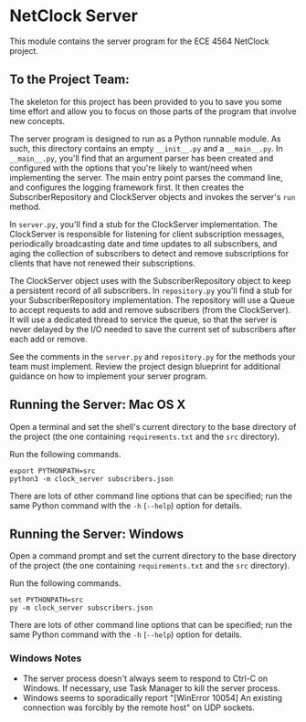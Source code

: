 NetClock Server
===============

This module contains the server program for the ECE 4564 NetClock project.

To the Project Team:
--------------------

The skeleton for this project has been provided to you to save you some
time effort and allow you to focus on those parts of the program that 
involve new concepts.

The server program is designed to run as a Python runnable module. As
such, this directory contains an empty `__init__.py` and a `__main__.py`.
In `__main__.py`, you'll find that an argument parser has been created
and configured with the options that you're likely to want/need when
implementing the server. The main entry point parses the command line,
and configures the logging framework first. It then creates the
SubscriberRepository and ClockServer objects and invokes the server's
`run` method.

In `server.py`, you'll find a stub for the ClockServer implementation.
The ClockServer is responsible for listening for client subscription
messages, periodically broadcasting date and time updates to all 
subscribers, and aging the collection of subscribers to detect and
remove subscriptions for clients that have not renewed their subscriptions.

The ClockServer object uses with the SubscriberRepository object
to keep a persistent record of all subscribers. In `repository.py` you'll
find a stub for your SubscriberRepository implementation. The repository
will use a Queue to accept requests to add and remove subscribers (from
the ClockServer). It will use a dedicated thread to service the queue, so
that the server is never delayed by the I/O needed to save the current
set of subscribers after each add or remove.

See the comments in the `server.py` and `repository.py` for the methods 
your team must implement. Review the project design blueprint for additional 
guidance on how to implement your server program.


Running the Server: Mac OS X
----------------------------

Open a terminal and set the shell's current directory to the base directory of
the project (the one containing `requirements.txt` and the `src` directory).

Run the following commands.
```
export PYTHONPATH=src
python3 -m clock_server subscribers.json
```

There are lots of other command line options that can be specified; run the
same Python command with the `-h` (`--help`) option for details.

Running the Server: Windows
---------------------------

Open a command prompt and set the current directory to the base directory of
the project (the one containing `requirements.txt` and the `src` directory).

Run the following commands.
```
set PYTHONPATH=src
py -m clock_server subscribers.json
```

There are lots of other command line options that can be specified; run the
same Python command with the `-h` (`--help`) option for details.

### Windows Notes
* The server process doesn't always seem to respond to Ctrl-C on Windows. If
  necessary, use Task Manager to kill the server process.
* Windows seems to sporadically report "[WinError 10054] An existing connection 
  was forcibly by the remote host" on UDP sockets.
